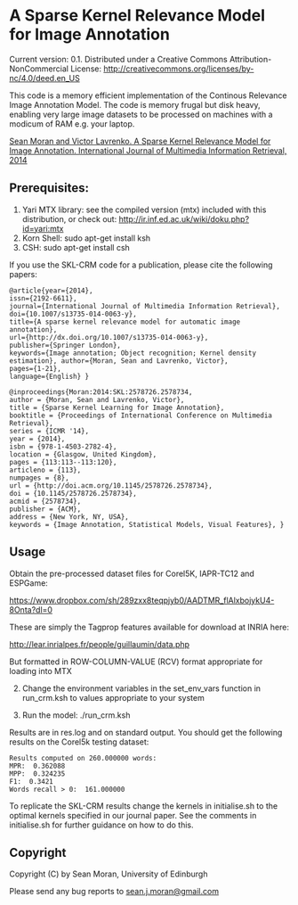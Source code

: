 # A Sparse Kernel Relevance Model for Image Annotation

Current version: 0.1. Distributed under a Creative Commons Attribution-NonCommercial License: http://creativecommons.org/licenses/by-nc/4.0/deed.en_US

This code is a memory efficient implementation of the Continous Relevance Image Annotation Model. The code is memory frugal but disk heavy, enabling very large image datasets to be processed on machines with a modicum of RAM e.g. your laptop.

[Sean Moran and Victor Lavrenko. A Sparse Kernel Relevance Model for Image Annotation. International Journal of Multimedia Information Retrieval, 2014](http://link.springer.com/article/10.1007%2Fs13735-014-0063-y)

## Prerequisites:

1. Yari MTX library: see the compiled version (mtx) included with this distribution, or check out: http://ir.inf.ed.ac.uk/wiki/doku.php?id=yari:mtx
2. Korn Shell: sudo apt-get install ksh
3. CSH: sudo apt-get install csh

If you use the SKL-CRM code for a publication, please cite the following papers:

```
@article{year={2014}, 
issn={2192-6611}, 
journal={International Journal of Multimedia Information Retrieval}, 
doi={10.1007/s13735-014-0063-y}, 
title={A sparse kernel relevance model for automatic image annotation}, 
url={http://dx.doi.org/10.1007/s13735-014-0063-y}, 
publisher={Springer London}, 
keywords={Image annotation; Object recognition; Kernel density estimation}, author={Moran, Sean and Lavrenko, Victor}, 
pages={1-21},
language={English} }
```

```
@inproceedings{Moran:2014:SKL:2578726.2578734, 
author = {Moran, Sean and Lavrenko, Victor}, 
title = {Sparse Kernel Learning for Image Annotation}, 
booktitle = {Proceedings of International Conference on Multimedia Retrieval}, 
series = {ICMR '14}, 
year = {2014}, 
isbn = {978-1-4503-2782-4}, 
location = {Glasgow, United Kingdom}, 
pages = {113:113--113:120}, 
articleno = {113}, 
numpages = {8}, 
url = {http://doi.acm.org/10.1145/2578726.2578734}, 
doi = {10.1145/2578726.2578734}, 
acmid = {2578734}, 
publisher = {ACM}, 
address = {New York, NY, USA}, 
keywords = {Image Annotation, Statistical Models, Visual Features}, }
```

## Usage

Obtain the pre-processed dataset files for Corel5K, IAPR-TC12 and ESPGame:

https://www.dropbox.com/sh/289zxx8teqpjyb0/AADTMR_flAlxbojykU4-8Onta?dl=0

These are simply the Tagprop features available for download at INRIA here:

http://lear.inrialpes.fr/people/guillaumin/data.php

But formatted in ROW-COLUMN-VALUE (RCV) format appropriate for loading into MTX

2. Change the environment variables in the set_env_vars function in run_crm.ksh 
   to values appropriate to your system

3. Run the model: ./run_crm.ksh

Results are in res.log and on standard output. You should get the following results 
on the Corel5k testing dataset:

```
Results computed on 260.000000 words:                                                                                                                                         
MPR:  0.362088                                                                                                                                                                
MPP:  0.324235                                                                                                                                                                
F1:  0.3421                                                                                                                                                                   
Words recall > 0:  161.000000   
```

To replicate the SKL-CRM results change the kernels in initialise.sh to the optimal
kernels specified in our journal paper. See the comments in initialise.sh for further
guidance on how to do this.
 
## Copyright

Copyright (C) by Sean Moran, University of Edinburgh

Please send any bug reports to sean.j.moran@gmail.com
